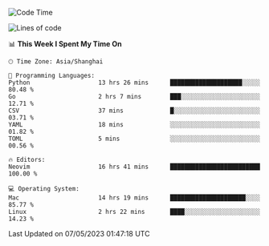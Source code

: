 <!--START_SECTION:waka-->
![Code Time](http://img.shields.io/badge/Code%20Time-1%2C351%20hrs-blue)

![Lines of code](https://img.shields.io/badge/From%20Hello%20World%20I%27ve%20Written-269.3%20thousand%20lines%20of%20code-blue)

📊 **This Week I Spent My Time On** 

```text
🕑︎ Time Zone: Asia/Shanghai

💬 Programming Languages: 
Python                   13 hrs 26 mins      ████████████████████░░░░░   80.48 % 
Go                       2 hrs 7 mins        ███░░░░░░░░░░░░░░░░░░░░░░   12.71 % 
CSV                      37 mins             █░░░░░░░░░░░░░░░░░░░░░░░░   03.71 % 
YAML                     18 mins             ░░░░░░░░░░░░░░░░░░░░░░░░░   01.82 % 
TOML                     5 mins              ░░░░░░░░░░░░░░░░░░░░░░░░░   00.56 % 

🔥 Editors: 
Neovim                   16 hrs 41 mins      █████████████████████████   100.00 % 

💻 Operating System: 
Mac                      14 hrs 19 mins      █████████████████████░░░░   85.77 % 
Linux                    2 hrs 22 mins       ████░░░░░░░░░░░░░░░░░░░░░   14.23 % 
```


 Last Updated on 07/05/2023 01:47:18 UTC
<!--END_SECTION:waka-->
